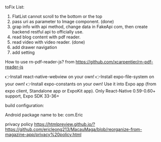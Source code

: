 toFix List:

1. FlatList cannot scroll to the bottom or the top
2. pass uri as parameter to Image component. (done)
3. grap info with api method, change data in FakeApi com, then create backend restful api to officially use.
4. read blog content with pdf reader.
5. read video with video reader. (done)
6. add drawer navigation
7. add setting

How to use rn-pdf-reader-js? from https://github.com/xcarpentier/rn-pdf-reader-js

👉Install react-native-webview on your own!
👉Install expo-file-system on your own!
👉Install expo-constants on your own!
Use it into Expo app (from expo client, Standalone app or ExpoKit app).
Only React-Native 0.59-0.60+ support, Expo SDK 33-36+

build configuration:

Android package name to be: com.Eric

privacy policy https://htmlpreview.github.io/?https://github.com/ericleong213/MacauMaga/blob/reorganize-from-magazine-app/privacy%20policy.html
